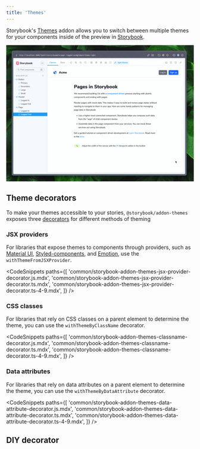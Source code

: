 ```yaml
---
title: 'Themes'
---
```


Storybook's [Themes](https://github.com/storybookjs/storybook/tree/next/code/addons/themes) addon allows you to switch between multiple themes for your components inside of the preview in [Storybook](https://storybook.js.org).

![Switching between themes in Storybook](./addon-themes-example.gif)

## Theme decorators

To make your themes accessible to your stories, `@storybook/addon-themes` exposes three [decorators](https://storybook.js.org/docs/react/writing-stories/decorators) for different methods of theming

### JSX providers

For libraries that expose themes to components through providers, such as [Material UI](https://storybook.js.org/recipes/@mui/material/), [Styled-components](https://storybook.js.org/recipes/styled-components/), and [Emotion](https://storybook.js.org/recipes/@emotion/styled/), use the `withThemeFromJSXProvider`.

<!-- prettier-ignore-start -->

<CodeSnippets
  paths={[
    'common/storybook-addon-themes-jsx-provider-decorator.js.mdx',
    'common/storybook-addon-themes-jsx-provider-decorator.ts.mdx',
    'common/storybook-addon-themes-jsx-provider-decorator.ts-4-9.mdx',
  ]}
/>

<!-- prettier-ignore-end -->

### CSS classes

For libraries that rely on CSS classes on a parent element to determine the theme, you can use the `withThemeByClassName` decorator.

<!-- prettier-ignore-start -->

<CodeSnippets
  paths={[
    'common/storybook-addon-themes-classname-decorator.js.mdx',
    'common/storybook-addon-themes-classname-decorator.ts.mdx',
    'common/storybook-addon-themes-classname-decorator.ts-4-9.mdx',
  ]}
/>

<!-- prettier-ignore-end -->

### Data attributes

For libraries that rely on data attributes on a parent element to determine the theme, you can use the `withThemeByDataAttribute` decorator.

<!-- prettier-ignore-start -->

<CodeSnippets
  paths={[
    'common/storybook-addon-themes-data-attribute-decorator.js.mdx',
    'common/storybook-addon-themes-data-attribute-decorator.ts.mdx',
    'common/storybook-addon-themes-data-attribute-decorator.ts-4-9.mdx',
  ]}
/>

<!-- prettier-ignore-end -->

## DIY decorator

